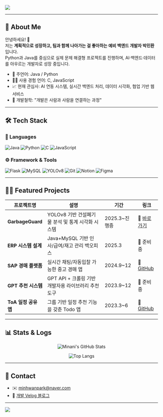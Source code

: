 <img src="https://readme-typing-svg.herokuapp.com?font=Fira+Code&pause=1000&color=00FEEA&background=1E1E1E00&center=true&vCenter=true&width=435&lines=Welcome+to+Minani's+GitHub!;백엔드부터+AI까지+뚝딱뚝딱;지금도+성장하는+개발자입니다!" />

---

## 📌 About Me

안녕하세요! 👋  
저는 **계획적으로 성장하고, 팀과 함께 나아가는 걸 좋아하는 예비 백엔드 개발자 박민환**입니다.  
Python과 Java를 중심으로 실제 문제 해결형 프로젝트를 진행하며, AI·백엔드·데이터를 아우르는 개발자로 성장 중입니다.

- 🧠 주언어: Java / Python
- 🤹‍♂️ 사용 경험 언어: C, JavaScript
- 📈 현재 관심사: AI 연동 시스템, 실시간 백엔드 처리, 데이터 시각화, 협업 기반 웹서비스
- 🎯 개발철학: "개발은 사람과 사람을 연결하는 과정"

---

## 🛠️ Tech Stack

### 🚀 Languages
![Java](https://img.shields.io/badge/Java-%23ED8B00.svg?style=for-the-badge&logo=openjdk&logoColor=white)
![Python](https://img.shields.io/badge/Python-%233776AB.svg?style=for-the-badge&logo=python&logoColor=white)
![C](https://img.shields.io/badge/C-%2300599C.svg?style=for-the-badge&logo=c&logoColor=white)
![JavaScript](https://img.shields.io/badge/JavaScript-%23F7DF1E.svg?style=for-the-badge&logo=javascript&logoColor=black)

### ⚙️ Framework & Tools
![Flask](https://img.shields.io/badge/Flask-000000.svg?style=for-the-badge&logo=flask&logoColor=white)
![MySQL](https://img.shields.io/badge/MySQL-%2300f.svg?style=for-the-badge&logo=mysql&logoColor=white)
![YOLOv8](https://img.shields.io/badge/YOLOv8-%23FF6F61.svg?style=for-the-badge&logo=openai&logoColor=white)
![Git](https://img.shields.io/badge/Git-%23F05033.svg?style=for-the-badge&logo=git&logoColor=white)
![Notion](https://img.shields.io/badge/Notion-%23000000.svg?style=for-the-badge&logo=notion&logoColor=white)
![Figma](https://img.shields.io/badge/Figma-%23F24E1E.svg?style=for-the-badge&logo=figma&logoColor=white)

---

## 🧑‍💻 Featured Projects

| 프로젝트명 | 설명 | 기간 | 링크 |
|------------|------|------|------|
| **GarbageGuard** | YOLOv8 기반 건설폐기물 분석 및 통계 시각화 시스템 | 2025.3~진행중 | 🔗 [바로가기](https://github.com/Minani99/GarbageGuard) |
| **ERP 시스템 설계** | Java+MySQL 기반 인사/급여/재고 관리 백오피스 | 2025.3 | 🔗 준비중 |
| **SAP 경매 플랫폼** | 실시간 채팅/자동입찰 가능한 중고 경매 앱 | 2024.9~12 | 🔗 [GitHub](https://github.com/PH-K-1/ph-k.git) |
| **GPT 추천 시스템** | GPT API + 크롤링 기반 개발자용 라이브러리 추천 도구 | 2023.9~12 | 🔗 준비중 |
| **ToA 일정 공유 앱** | 그룹 기반 일정 추천 기능을 갖춘 Todo 앱 | 2023.3~6 | 🔗 [GitHub](https://github.com/ToA-Capstone/ToA) |

---

## 📊 Stats & Logs

<div align="center">
  
![Minani's GitHub Stats](https://github-readme-stats.vercel.app/api?username=Minani99&show_icons=true&theme=radical&hide_border=true&hide_rank=false)
  
![Top Langs](https://github-readme-stats.vercel.app/api/top-langs/?username=Minani99&layout=compact&theme=tokyonight&hide_border=true)

</div>

---

## 💬 Contact

- ✉️ minhwanpark@naver.com  
- 🧾 [개발 Velog 블로그](https://velog.io/@minani_99/posts)

---

<!-- Footer -->
<img src="https://capsule-render.vercel.app/api?type=waving&color=auto&height=150&section=footer"/>
